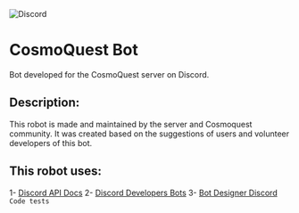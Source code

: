 <img alt="Discord" src="https://img.shields.io/discord/443490369443856384?label=CosmoQuest&logo=Discord&style=social">

# CosmoQuest Bot

Bot developed for the CosmoQuest server on Discord.

## Description:

This robot is made and maintained by the server and Cosmoquest community. 
It was created based on the suggestions of users and volunteer developers of this bot.

## This robot uses:

1- [Discord API Docs](https://github.com/discordapp/discord-api-docs)
2- [Discord Developers Bots](https://discordapp.com/developers/docs/topics/oauth2#bots)
3- [Bot Designer Discord](https://botdesignerdiscord.com) ``Code tests``

